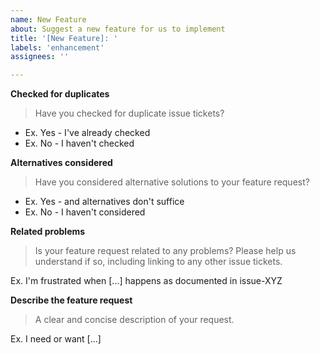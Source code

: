 ```yaml
---
name: New Feature
about: Suggest a new feature for us to implement
title: '[New Feature]: '
labels: 'enhancement'
assignees: ''

---
```


**Checked for duplicates**

> Have you checked for duplicate issue tickets?

- Ex. Yes - I've already checked
- Ex. No - I haven't checked

**Alternatives considered**

> Have you considered alternative solutions to your feature request?

- Ex. Yes - and alternatives don't suffice
- Ex. No - I haven't considered

**Related problems**

> Is your feature request related to any problems? Please help us understand if so, including linking to any other issue tickets.

Ex. I'm frustrated when [...] happens as documented in issue-XYZ

**Describe the feature request**

> A clear and concise description of your request.

Ex. I need or want [...]